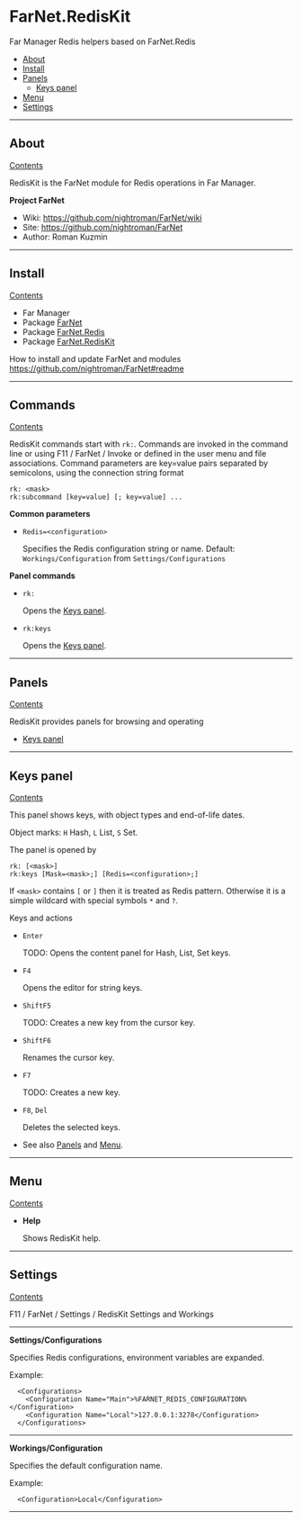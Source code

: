 [Contents]: #farnetrediskit

# FarNet.RedisKit

Far Manager Redis helpers based on FarNet.Redis

- [About](#about)
- [Install](#install)
- [Panels](#panels)
    - [Keys panel](#keys-panel)
- [Menu](#menu)
- [Settings](#settings)

*********************************************************************
## About

[Contents]

RedisKit is the FarNet module for Redis operations in Far Manager.

**Project FarNet**

* Wiki: <https://github.com/nightroman/FarNet/wiki>
* Site: <https://github.com/nightroman/FarNet>
* Author: Roman Kuzmin

*********************************************************************
## Install

[Contents]

- Far Manager
- Package [FarNet](https://www.nuget.org/packages/FarNet)
- Package [FarNet.Redis](https://www.nuget.org/packages/FarNet.Redis)
- Package [FarNet.RedisKit](https://www.nuget.org/packages/FarNet.RedisKit)

How to install and update FarNet and modules\
<https://github.com/nightroman/FarNet#readme>

*********************************************************************
## Commands

[Contents]

RedisKit commands start with `rk:`. Commands are invoked in the command line or
using F11 / FarNet / Invoke or defined in the user menu and file associations.
Command parameters are key=value pairs separated by semicolons, using the
connection string format

```
rk: <mask>
rk:subcommand [key=value] [; key=value] ...
```

**Common parameters**

- `Redis=<configuration>`

    Specifies the Redis configuration string or name.
    Default: `Workings/Configuration` from `Settings/Configurations`

**Panel commands**

- `rk:`

    Opens the [Keys panel](#keys-panel).

- `rk:keys`

    Opens the [Keys panel](#keys-panel).

*********************************************************************

## Panels

[Contents]

RedisKit provides panels for browsing and operating

- [Keys panel](#keys-panel)

*********************************************************************
## Keys panel

[Contents]

This panel shows keys, with object types and end-of-life dates.

Object marks: `H` Hash, `L` List, `S` Set.

The panel is opened by

```
rk: [<mask>]
rk:keys [Mask=<mask>;] [Redis=<configuration>;]
```

If `<mask>` contains `[` or `]` then it is treated as Redis pattern.
Otherwise it is a simple wildcard with special symbols `*` and `?`.

Keys and actions

- `Enter`

    TODO: Opens the content panel for Hash, List, Set keys.

- `F4`

    Opens the editor for string keys.

- `ShiftF5`

    TODO: Creates a new key from the cursor key.

- `ShiftF6`

    Renames the cursor key.

- `F7`

    TODO: Creates a new key.

- `F8`, `Del`

    Deletes the selected keys.

- See also [Panels](#panels) and [Menu](#menu).

*********************************************************************
## Menu

[Contents]

- **Help**

    Shows RedisKit help.

*********************************************************************
## Settings

[Contents]

F11 / FarNet / Settings / RedisKit Settings and Workings

*********************************************************************
**Settings/Configurations**

Specifies Redis configurations, environment variables are expanded.

Example:

```
  <Configurations>
    <Configuration Name="Main">%FARNET_REDIS_CONFIGURATION%</Configuration>
    <Configuration Name="Local">127.0.0.1:3278</Configuration>
  </Configurations>
```

*********************************************************************
**Workings/Configuration**

Specifies the default configuration name.

Example:

```
  <Configuration>Local</Configuration>
```

*********************************************************************

